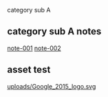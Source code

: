 category sub A

## category sub A notes 

[note-001](note-005.md)
[note-002](note-006.md)

## asset test

[uploads/Google_2015_logo.svg](uploads/Google_2015_logo.svg.png)